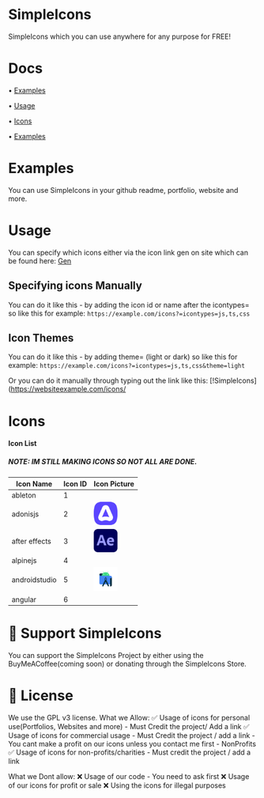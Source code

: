 # SimpleIcons
SimpleIcons which you can use anywhere for any purpose for FREE!

# Docs
• [Examples](https://github.com/DrMixxer/SimpleIcons#Examples)

• [Usage](https://github.com/DrMixxer/SimpleIcons#Usage)  

• [Icons](https://github.com/DrMixxer/SimpleIcons#Icons)  

• [Examples](https://github.com/DrMixxer/SimpleIcons#Examples)  


# Examples
You can use SimpleIcons in your github readme, portfolio, website and more.

# Usage

You can specify which icons either via the icon link gen on site which can be found here: 
[Gen](https://)

## Specifying icons Manually 
You can do it like this - by adding the icon id or name after the icontypes=
so like this for example: ```https://example.com/icons?=icontypes=js,ts,css```

## Icon Themes
You can do it like this - by adding theme= (light or dark) 
so like this for example: ```https://example.com/icons?=icontypes=js,ts,css&theme=light```


Or you can do it manually through typing out the link like this: 
[!SimpleIcons](https://websiteexample.com/icons/

# Icons 

#### Icon List

##### NOTE: IM STILL MAKING ICONS SO NOT ALL ARE DONE.

| Icon Name     | Icon ID       | Icon Picture  |
| ------------- | ------------- | ------------- |
|  ableton      |       1       |               |
|  adonisjs     |       2       | <img src="./images/icons/Adonisjs.svg" width="48">|
|  after effects|       3       | <img src="./images/icons/AE.svg" width="48"> |
|  alpinejs     |       4       |               |
|  androidstudio|       5       | <img src="./images/icons/AndroidStudio.svg" width="48"> | 
|  angular      |       6       |               |

# 💸 Support SimpleIcons
You can support the SimpleIcons Project by either using the BuyMeACoffee(coming soon) or donating through the SimpleIcons Store.

# 📜 License
We use the GPL v3 license.
What we Allow: 
✅ Usage of icons for personal use(Portfolios, Websites and more) - Must Credit the project/ Add a link
✅ Usage of icons for commercial usage - Must Credit the project / add a link - You cant make a profit on our icons unless you contact me first - NonProfits
✅ Usage of icons for non-profits/charities - Must credit the project / add a link

What we Dont allow: 
❌ Usage of our code - You need to ask first
❌ Usage of our icons for profit or sale 
❌ Using the icons for illegal purposes


